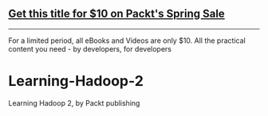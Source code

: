 ## [Get this title for $10 on Packt's Spring Sale](https://www.packt.com/B01719?utm_source=github&utm_medium=packt-github-repo&utm_campaign=spring_10_dollar_2022)
-----
For a limited period, all eBooks and Videos are only $10. All the practical content you need \- by developers, for developers

# Learning-Hadoop-2
Learning Hadoop 2, by Packt publishing

